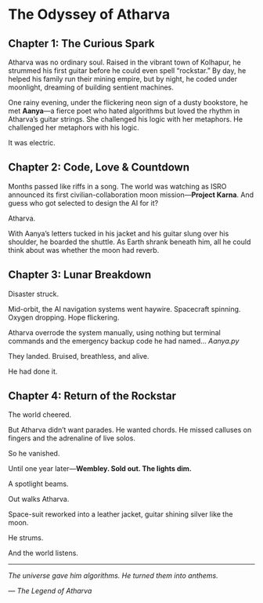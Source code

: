 # The Odyssey of Atharva

## Chapter 1: The Curious Spark

Atharva was no ordinary soul. Raised in the vibrant town of Kolhapur, he strummed his first guitar before he could even spell “rockstar.” By day, he helped his family run their mining empire, but by night, he coded under moonlight, dreaming of building sentient machines.

One rainy evening, under the flickering neon sign of a dusty bookstore, he met **Aanya**—a fierce poet who hated algorithms but loved the rhythm in Atharva’s guitar strings. She challenged his logic with her metaphors. He challenged her metaphors with his logic.

It was electric.

## Chapter 2: Code, Love & Countdown

Months passed like riffs in a song. The world was watching as ISRO announced its first civilian-collaboration moon mission—**Project Karna**. And guess who got selected to design the AI for it?

Atharva.

With Aanya’s letters tucked in his jacket and his guitar slung over his shoulder, he boarded the shuttle. As Earth shrank beneath him, all he could think about was whether the moon had reverb.

## Chapter 3: Lunar Breakdown

Disaster struck.

Mid-orbit, the AI navigation systems went haywire. Spacecraft spinning. Oxygen dropping. Hope flickering.

Atharva overrode the system manually, using nothing but terminal commands and the emergency backup code he had named... *Aanya.py*

They landed. Bruised, breathless, and alive.

He had done it.

## Chapter 4: Return of the Rockstar

The world cheered.

But Atharva didn’t want parades. He wanted chords. He missed calluses on fingers and the adrenaline of live solos.

So he vanished.

Until one year later—**Wembley. Sold out. The lights dim.**

A spotlight beams.

Out walks Atharva.

Space-suit reworked into a leather jacket, guitar shining silver like the moon.

He strums.

And the world listens.

---

*The universe gave him algorithms. He turned them into anthems.*

*— The Legend of Atharva*
